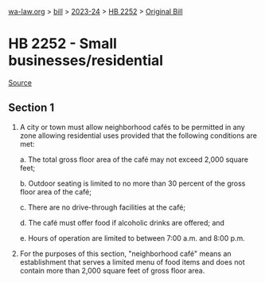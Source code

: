 [wa-law.org](/) > [bill](/bill/) > [2023-24](/bill/2023-24/) > [HB 2252](/bill/2023-24/hb/2252/) > [Original Bill](/bill/2023-24/hb/2252/1/)

# HB 2252 - Small businesses/residential

[Source](http://lawfilesext.leg.wa.gov/biennium/2023-24/Pdf/Bills/House%20Bills/2252.pdf)

## Section 1
1. A city or town must allow neighborhood cafés to be permitted in any zone allowing residential uses provided that the following conditions are met:

    a. The total gross floor area of the café may not exceed 2,000 square feet;

    b. Outdoor seating is limited to no more than 30 percent of the gross floor area of the café;

    c. There are no drive-through facilities at the café;

    d. The café must offer food if alcoholic drinks are offered; and

    e. Hours of operation are limited to between 7:00 a.m. and 8:00 p.m.

2. For the purposes of this section, "neighborhood café" means an establishment that serves a limited menu of food items and does not contain more than 2,000 square feet of gross floor area.
